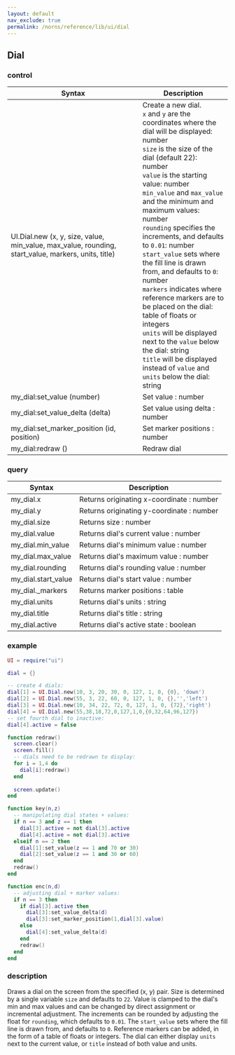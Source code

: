```yaml
---
layout: default
nav_exclude: true
permalink: /norns/reference/lib/ui/dial
---
```


## Dial

### control

| Syntax                                                                                | Description                    |
| ------------------------------------------------------------------------------------- | ------------------------------ |
| UI.Dial.new (x, y, size, value, min_value, max_value, rounding, start_value, markers, units, title) | Create a new dial.<br>`x` and `y` are the coordinates where the dial will be displayed: number<br>`size` is the size of the dial (default 22): number<br>`value` is the starting value: number<br>`min_value` and `max_value` and the minimum and maximum values: number<br>`rounding` specifies the increments, and defaults to `0.01`: number<br>`start_value` sets where the fill line is drawn from, and defaults to `0`: number<br>`markers` indicates where reference markers are to be placed on the dial: table of floats or integers<br>`units` will be displayed next to the `value` below the dial: string<br>`title` will be displayed instead of `value` and `units` below the dial: string             |
| my_dial:set_value (number)                                                         | Set value : number             |
| my_dial:set_value_delta (delta)                                                    | Set value using delta : number |
| my_dial:set_marker_position (id, position)                                         | Set marker positions : number  |
| my_dial:redraw ()                                                                  | Redraw dial                  |

### query

| Syntax        | Description                               |
| ------------- | ----------------------------------------- |
| my_dial.x     | Returns originating x-coordinate : number |
| my_dial.y     | Returns originating y-coordinate : number |
| my_dial.size  | Returns size : number                    |
| my_dial.value | Returns dial's current value : number   |
| my_dial.min_value | Returns dial's minimum value : number   |
| my_dial.max_value | Returns dial's maximum value : number   |
| my_dial.rounding | Returns dial's rounding value : number   |
| my_dial.start_value | Returns dial's start value : number   |
| my_dial._markers   | Returns marker positions : table          |
| my_dial.units | Returns dial's units : string   |
| my_dial.title | Returns dial's title : string       |
| my_dial.active  | Returns dial's active state : boolean   |

### example

```lua
UI = require("ui")

dial = {}

-- create 4 dials:
dial[1] = UI.Dial.new(10, 3, 20, 30, 0, 127, 1, 0, {0}, 'down')
dial[2] = UI.Dial.new(55, 3, 22, 60, 0, 127, 1, 0, {},'','left')
dial[3] = UI.Dial.new(10, 34, 22, 72, 0, 127, 1, 0, {72},'right')
dial[4] = UI.Dial.new(55,38,18,72,0,127,1,0,{0,32,64,96,127})
-- set fourth dial to inactive:
dial[4].active = false

function redraw()
  screen.clear()
  screen.fill()
  -- dials need to be redrawn to display:
  for i = 1,4 do
    dial[i]:redraw()
  end
 
  screen.update()
end

function key(n,z)
  -- manipulating dial states + values:
  if n == 3 and z == 1 then
    dial[3].active = not dial[3].active
    dial[4].active = not dial[3].active
  elseif n == 2 then
    dial[1]:set_value(z == 1 and 70 or 30)
    dial[2]:set_value(z == 1 and 30 or 60)
  end
  redraw()
end

function enc(n,d)
  -- adjusting dial + marker values:
  if n == 3 then
    if dial[3].active then
      dial[3]:set_value_delta(d)
      dial[3]:set_marker_position(1,dial[3].value)
    else
      dial[4]:set_value_delta(d)
    end
    redraw()
  end
end
```

### description

Draws a dial on the screen from the specified (x, y) pair. Size is determined by a single variable `size` and defaults to `22`. Value is clamped to the dial's min and max values and can be changed by direct assignment or incremental adjustment.  The increments can be rounded by adjusting the float for `rounding`, which defaults to `0.01`. The `start_value` sets where the fill line is drawn from, and defaults to `0`. Reference markers can be added, in the form of a table of floats or integers. The dial can either display `units` next to the current value, or `title` instead of both value and units.






